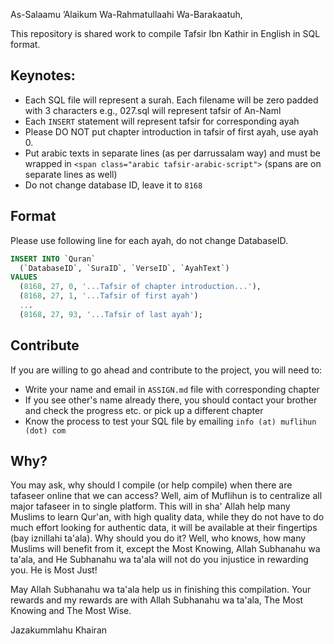 As-Salaamu ’Alaikum Wa-Rahmatullaahi Wa-Barakaatuh,

This repository is shared work to compile Tafsir Ibn Kathir in English in SQL format.

## Keynotes:

 * Each SQL file will represent a surah. Each filename will be zero padded with 3 characters e.g., 027.sql will represent tafsir of An-Naml
 * Each `INSERT` statement will represent tafsir for corresponding ayah
 * Please DO NOT put chapter introduction in tafsir of first ayah, use ayah 0.
 * Put arabic texts in separate lines (as per darrussalam way) and must be wrapped in `<span class="arabic tafsir-arabic-script">` (spans are on separate lines as well)
 * Do not change database ID, leave it to `8168`

## Format

Please use following line for each ayah, do not change DatabaseID.

```SQL
INSERT INTO `Quran`
  (`DatabaseID`, `SuraID`, `VerseID`, `AyahText`)
VALUES
  (8168, 27, 0, '...Tafsir of chapter introduction...'),
  (8168, 27, 1, '...Tafsir of first ayah')
  ...
  (8168, 27, 93, '...Tafsir of last ayah');
```

## Contribute

If you are willing to go ahead and contribute to the project, you will need to:

 * Write your name and email in `ASSIGN.md` file with corresponding chapter
 * If you see other's name already there, you should contact your brother and check the progress etc. or pick up a different chapter
 * Know the process to test your SQL file by emailing `info (at) muflihun (dot) com`

## Why?

You may ask, why should I compile (or help compile) when there are tafaseer online that we can access? Well, aim of Muflihun is to centralize all major tafaseer in to single platform. This will in sha' Allah help many Muslims to learn Qur'an, with high quality data, while they do not have to do much effort looking for authentic data, it will be available at their fingertips (bay iznillahi ta'ala). Why should you do it? Well, who knows, how many Muslims will benefit from it, except the Most Knowing, Allah Subhanahu wa ta'ala, and He Subhanahu wa ta'ala will not do you injustice in rewarding you. He is Most Just!

May Allah Subhanahu wa ta'ala help us in finishing this compilation. Your rewards and my rewards are with Allah Subhanahu wa ta'ala, The Most Knowing and The Most Wise.

Jazakummlahu Khairan

